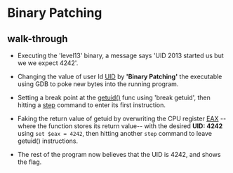 # Binary Patching
## walk-through
- Executing the 'level13' binary, a message says 'UID 2013 started us but we we expect 4242'.

- Changing the value of user Id <u>UID</u> by **'Binary Patching'** the executable using GDB to poke new bytes into the running program.

- Setting a break point at the <u>getuid()</u> func using 'break getuid', then hitting a <u>step</u> command to enter its first instruction.

- Faking the return value of getuid by overwriting the CPU register <u>EAX</u> --where the function stores its return value-- with the desired **UID: 4242** using `set $eax = 4242`, then hitting another `step` command to leave getuid() instructions.

- The rest of the program now believes that the UID is 4242, and shows the flag.